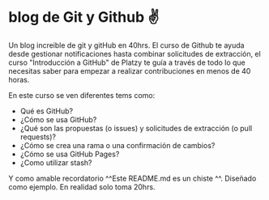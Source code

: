 # blog de Git y Github ✌️

Un blog increible de git y gitHub en 40hrs.
El curso de Github te ayuda desde gestionar notificaciones hasta combinar solicitudes de extracción, el curso "Introducción a GitHub" de Platzy te guía a través de todo lo que necesitas saber para empezar a realizar contribuciones en menos de 40 horas.

En este curso se ven diferentes tems como:

- Qué es GitHub?
- ¿Cómo se usa GitHub?
- ¿Qué son las propuestas (o issues) y solicitudes de extracción (o pull requests)?
- ¿Cómo se crea una rama o una confirmación de cambios?
- ¿Cómo se usa GitHub Pages?
- ¿Como utilizar stash?

Y como amable recordatorio ^^Este README.md es un chiste ^^. Diseñado como ejemplo. En realidad solo toma 20hrs.

